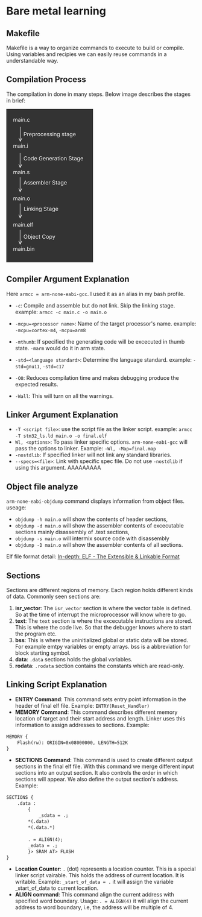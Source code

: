 # Bare metal learning

## Makefile
Makefile is a way to organize commands to execute to build or compile. Using variables and recipies we can easily reuse commands in a understandable way.

## Compilation Process
The compilation in done in many steps. Below image describes the stages in brief:

![Compilation Stages](img/cp-vertical3.png)

## Compiler Argument Explanation
Here `armcc = arm-none-eabi-gcc`. I used it as an alias in my bash profile.
- `-c`: Compile and assemble but do not link. Skip the linking stage.
example: `armcc -c main.c -o main.o`

- `-mcpu=<processor name>`: Name of the target processor's name. example: `-mcpu=cortex-m4`, `-mcpu=arm8`
- `-mthumb`: If specified the generating code will be excecuted in thumb state. `-marm` would do it in arm state.
- `-std=<language standard>`: Determine the language standard. example: `-std=gnu11`, `-std=c17`
- `-O0`: Reduces compilation time and makes debugging produce the expected results.
- `-Wall`: This will turn on all the warnings.

## Linker Argument Explanation
- `-T <script file>`: use the script file as the linker script. example: `armcc -T stm32_ls.ld main.o -o final.elf`
- `Wl, <options>`: To pass linker specific options. `arm-none-eabi-gcc` will pass the options to linker. Example: `-Wl, -Map=final.map`
- `-nostdlib`: If specified linker will not link any standard libraries.
- `--specs=<file>`: Link with specific spec file. Do not use `-nostdlib` if using this argument. AAAAAAAAA

## Object file analyze
`arm-none-eabi-objdump` command displays information from object files.
useage:
-	`objdump -h main.o` will show the contents of header sections,
- `objdump -d main.o` will show the assembler contents of excecutable sections mainly disassembly of .text sections,
- `objdump -s main.o` will intermix source code with disassembly
- `objdump -D main.o` will show the assembler contents of all sections.

Elf file format detail: [In-depth: ELF - The Extensible & Linkable Format](https://www.youtube.com/watch?v=nC1U1LJQL8o)

## Sections
Sections are different regions of memory. Each region holds different kinds of data. Commonly seen sections are:
1. **isr_vector**: The `isr_vector` section is where the vector table is defined. So at the time of interrupt the microprocessor will know where to go.
2. **text**: The `text` section is where the excecutable instructions are stored. This is where the code live. So that the debugger knows where to start the program etc.
3. **bss**: This is where the uninitialized global or static data will be stored. For example emtpy variables or empty arrays. bss is a abbreviation for block starting symbol.
4. **data**: `.data` sections holds the global variables.
5. **rodata**: `.rodata` section contains the constants which are read-only.


## Linking Script Explanation

- **ENTRY Command**: This command sets entry point information in the header of final elf file. Example: `ENTRY(Reset_Handler)`
- **MEMORY Command**: This command describes different memory location of target and their start address and length. Linker uses this information to assign addresses to sections. Example:
```
MEMORY {
	Flash(rw): ORIGIN=0x08000000, LENGTH=512K
}
```
- **SECTIONS Command**: This command is used to create different output sections in the final elf file. With this command we merge different input sections into an output section. It also controls the order in which sections will appear. We also define the output section's address. Example:
```
SECTIONS {
	.data :
		{
			_sdata = .;
		*(.data)
		*(.data.*)

		. = ALIGN(4);
		_edata = .;
		}> SRAM AT> FLASH
}
```
- **Location Counter**: `.` (dot) represents a location counter. This is a special linker script vairable. This holds the address of current location. It is writable. Example: `_start_of_data = .` it will assign the variable _start_of_data to current location.
- **ALIGN command**: This command align the current address with specified word boundary. Usage: `. = ALIGN(4)` it will align the current address to word boundary, i.e, the address will be multiple of 4. 